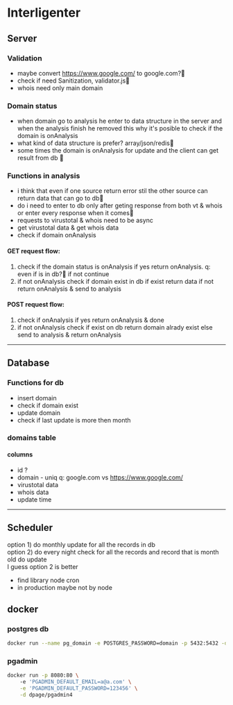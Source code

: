 # Interligenter

## Server

### Validation

-   maybe convert https://www.google.com/ to google.com?🤔
-   check if need Sanitization, validator.js🤔
-   whois need only main domain

### Domain status

-   when domain go to analysis he enter to data structure in the server and when the analysis finish he removed this why it's posible to check if the domain is onAnalysis
-   what kind of data structure is prefer? array/json/redis🤔
-   some times the domain is onAnalysis for update and the client can get result from db 🤔

### Functions in analysis

-   i think that even if one source return error stil the other source can return data that can go to db🤔
-   do i need to enter to db only after geting response from both vt & whois or enter every response when it comes🤔
-   requests to virustotal & whois need to be async
-   get virustotal data & get whois data
-   check if domain onAnalysis

#### GET request flow:

1. check if the domain status is onAnalysis if yes return onAnalysis. q: even if is in db?🤔 if not continue
2. if not onAnalysis check if domain exist in db if exist return data if not return onAnalysis & send to analysis

#### POST request flow:

1. check if onAnalysis if yes return onAnalysis & done
2. if not onAnalysis check if exist on db return domain alrady exist else send to analysis & return onAnalysis

---

## Database

### Functions for db

-   insert domain
-   check if domain exist
-   update domain
-   check if last update is more then month

### domains table

#### columns

-   id ?
-   domain - uniq q: google.com vs https://www.google.com/
-   virustotal data
-   whois data
-   update time

---

## Scheduler

option 1) do monthly update for all the records in db \
option 2) do every night check for all the records and record that is month old do update \
I guess option 2 is better

-   find library node cron
-   in production maybe not by node


## docker
### postgres db
```bash
docker run --name pg_domain -e POSTGRES_PASSWORD=domain -p 5432:5432 -d postgres
```
### pgadmin
```bash 
docker run -p 8080:80 \            
    -e 'PGADMIN_DEFAULT_EMAIL=a@a.com' \
    -e 'PGADMIN_DEFAULT_PASSWORD=123456' \
    -d dpage/pgadmin4

```
